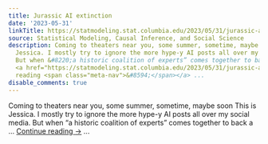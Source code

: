 ```yaml
---
title: Jurassic AI extinction
date: '2023-05-31'
linkTitle: https://statmodeling.stat.columbia.edu/2023/05/31/jurassic-ai-extinction/
source: Statistical Modeling, Causal Inference, and Social Science
description: Coming to theaters near you, some summer, sometime, maybe soon This is
  Jessica. I mostly try to ignore the more hype-y AI posts all over my social media.
  But when &#8220;a historic coalition of experts” comes together to back a &#8230;
  <a href="https://statmodeling.stat.columbia.edu/2023/05/31/jurassic-ai-extinction/">Continue
  reading <span class="meta-nav">&#8594;</span></a> ...
disable_comments: true
---
```

Coming to theaters near you, some summer, sometime, maybe soon This is Jessica. I mostly try to ignore the more hype-y AI posts all over my social media. But when &#8220;a historic coalition of experts” comes together to back a &#8230; <a href="https://statmodeling.stat.columbia.edu/2023/05/31/jurassic-ai-extinction/">Continue reading <span class="meta-nav">&#8594;</span></a> ...